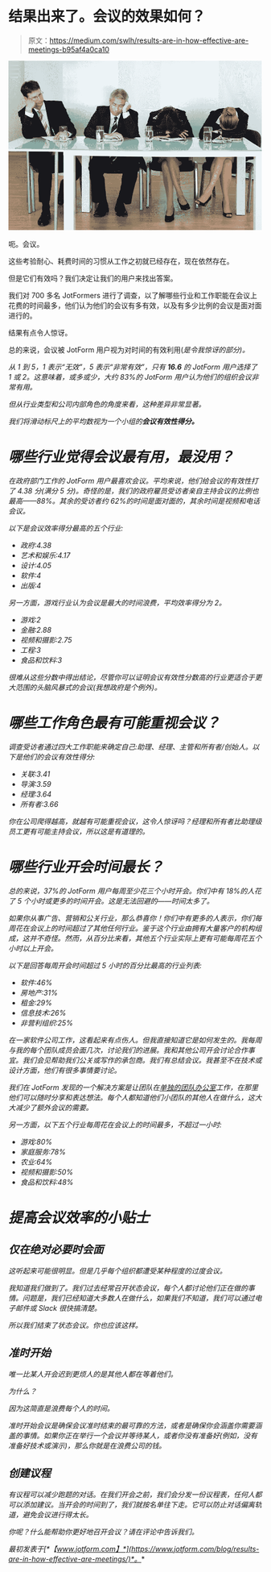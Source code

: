 # 结果出来了。会议的效果如何？

> 原文：<https://medium.com/swlh/results-are-in-how-effective-are-meetings-b95af4a0ca10>

![](img/c594cdf1c29cf60427705b0bf2add292.png)

呃。会议。

这些考验耐心、耗费时间的习惯从工作之初就已经存在，现在依然存在。

但是它们有效吗？我们决定让我们的用户来找出答案。

我们对 700 多名 JotFormers 进行了调查，以了解哪些行业和工作职能在会议上花费的时间最多，他们认为他们的会议有多有效，以及有多少比例的会议是面对面进行的。

结果有点令人惊讶。

总的来说，会议被 JotForm 用户视为对时间的有效利用(*是令我惊讶的部分)。*

*从 1 到 5，1 表示“无效”，5 表示“非常有效”，只有 **16.6** 的 JotForm 用户选择了 1 或 2。这意味着，或多或少，大约 83%的 JotForm 用户认为他们的组织会议非常有用。*

*但从行业类型和公司内部角色的角度来看，这种差异非常显著。*

*我们将滑动标尺上的平均数视为一个小组的**会议有效性得分。***

# *哪些行业觉得会议最有用，最没用？*

*在政府部门工作的 JotForm 用户最喜欢会议。平均来说，他们给会议的有效性打了 4.38 分(满分 5 分)。奇怪的是，我们的政府雇员受访者亲自主持会议的比例也最高——88%。其余的受访者约 62%的时间是面对面的，其余时间是视频和电话会议。*

*以下是会议效率得分最高的五个行业:*

*   *政府:4.38*
*   *艺术和娱乐:4.17*
*   *设计:4.05*
*   *软件:4*
*   *出版:4*

*另一方面，游戏行业认为会议是最大的时间浪费，平均效率得分为 2。*

*   *游戏:2*
*   *金融:2.88*
*   *视频和摄影:2.75*
*   *工程:3*
*   *食品和饮料:3*

*很难从这些分数中得出结论，尽管你可以证明会议有效性分数高的行业更适合于更大范围的头脑风暴式的会议(我想政府是个例外)。*

# *哪些工作角色最有可能重视会议？*

*调查受访者通过四大工作职能来确定自己:助理、经理、主管和所有者/创始人。以下是他们的会议有效性得分:*

*   *关联:3.41*
*   *导演:3.59*
*   *经理:3.64*
*   *所有者:3.66*

*你在公司爬得越高，就越有可能重视会议，这令人惊讶吗？经理和所有者比助理级员工更有可能主持会议，所以这是有道理的。*

# *哪些行业开会时间最长？*

*总的来说，37%的 JotForm 用户每周至少花三个小时开会。你们中有 18%的人花了 5 个小时或更多的时间开会。这是无法回避的——时间太多了。*

*如果你从事广告、营销和公关行业，那么恭喜你！你们中有更多的人表示，你们每周花在会议上的时间超过了其他任何行业。鉴于这个行业由拥有大量客户的机构组成，这并不奇怪。然而，从百分比来看，其他五个行业实际上更有可能每周花五个小时以上开会。*

*以下是回答每周开会时间超过 5 小时的百分比最高的行业列表:*

*   *软件:46%*
*   *房地产:31%*
*   *租金:29%*
*   *信息技术:26%*
*   *非营利组织:25%*

*在一家软件公司工作，这看起来有点伤人。但我直接知道它是如何发生的。我每周与我的每个团队成员会面几次，讨论我们的进展。我和其他公司开会讨论合作事宜。我们会见帮助我们公关或写作的承包商。我们有总结会议。我甚至不在技术或设计方面，他们有很多事情要讨论。*

*我们在 JotForm 发现的一个解决方案是让团队在[单独的团队办公室](https://www.jotform.com/blog/should-you-walk-out-of-that-bad-meeting-even-if-its-rude/)工作，在那里他们可以随时分享和表达想法。每个人都知道他们小团队的其他人在做什么，这大大减少了额外会议的需要。*

*另一方面，以下五个行业每周花在会议上的时间最多，不超过一小时:*

*   *游戏:80%*
*   *家庭服务:78%*
*   *农业:64%*
*   *视频和摄影:50%*
*   *食品和饮料:48%*

# *提高会议效率的小贴士*

## *仅在绝对必要时会面*

*这听起来可能很明显。但是几乎每个组织都遭受某种程度的过度会议。*

*我知道我们做到了。我们过去经常召开状态会议，每个人都讨论他们正在做的事情。问题是，我们已经知道大多数人在做什么，如果我们不知道，我们可以通过电子邮件或 Slack 很快搞清楚。*

*所以我们结束了状态会议。你也应该这样。*

## *准时开始*

*唯一比某人开会迟到更烦人的是其他人都在等着他们。*

*为什么？*

*因为这简直是浪费每个人的时间。*

*准时开始会议是确保会议准时结束的最可靠的方法，或者是确保你会涵盖你需要涵盖的事情。如果你正在举行一个会议并等待某人，或者你没有准备好(例如，没有准备好技术或演示)，那么你就是在浪费公司的钱。*

## *创建议程*

*有议程可以减少跑题的对话。在我们开会之前，我们会分发一份议程表，任何人都可以添加建议。当开会的时间到了，我们就按名单往下走。它可以防止对话偏离轨道，避免会议进行得太长。*

*你呢？什么能帮助你更好地召开会议？请在评论中告诉我们。*

**最初发表于*[*【www.jotform.com】*](https://www.jotform.com/blog/results-are-in-how-effective-are-meetings/)*。**